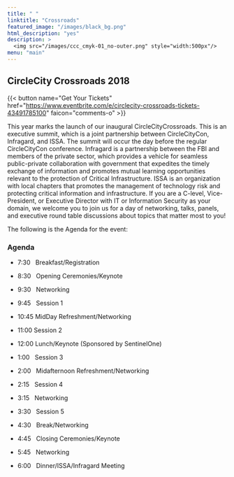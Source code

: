 ```yaml
---
title: " "
linktitle: "Crossroads"
featured_image: "/images/black_bg.png"
html_description: "yes"
description: >
  <img src="/images/ccc_cmyk-01_no-outer.png" style="width:500px"/>
menu: "main"
---
```


## CircleCity Crossroads 2018

{{< button name="Get Your Tickets" href="https://www.eventbrite.com/e/circlecity-crossroads-tickets-43491785100" faicon="comments-o" >}}


This year marks the launch of our inaugural CircleCityCrossroads. This is an executive summit, which is a joint partnership between CircleCityCon, Infragard, and ISSA. The summit will occur the day before the regular CircleCityCon conference.
Infragard is a partnership between the FBI and members of the private sector, which provides a vehicle for seamless public-private collaboration with government that expedites the timely exchange of information and promotes mutual learning opportunities relevant to the protection of Critical Infrastructure. ISSA is an organization with local chapters that promotes the management of technology risk and protecting critical information and infrastructure.
If you are a C-level, Vice-President, or Executive Director with IT or Information Security as your domain, we welcome you to join us for a day of networking, talks, panels, and executive round table discussions about topics that matter most to you!


The following is the Agenda for the event:

### Agenda

* 7:30   Breakfast/Registration

* 8:30   Opening Ceremonies/Keynote

* 9:30   Networking

* 9:45   Session 1

* 10:45 MidDay Refreshment/Networking

* 11:00 Session 2

* 12:00 Lunch/Keynote (Sponsored by SentinelOne)

* 1:00   Session 3

* 2:00   Midafternoon Refreshment/Networking

* 2:15   Session 4

* 3:15   Networking

* 3:30   Session 5

* 4:30   Break/Networking

* 4:45   Closing Ceremonies/Keynote

* 5:45   Networking

* 6:00   Dinner/ISSA/Infragard Meeting
